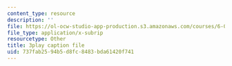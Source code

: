 ```yaml
---
content_type: resource
description: ''
file: https://ol-ocw-studio-app-production.s3.amazonaws.com/courses/6-042j-mathematics-for-computer-science-spring-2015/737fab2594b5d8fc8483bda61420f741_jwjDj4GoSV0.srt
file_type: application/x-subrip
resourcetype: Other
title: 3play caption file
uid: 737fab25-94b5-d8fc-8483-bda61420f741
---
```

